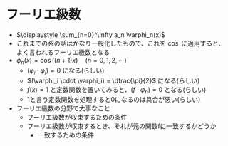 # フーリエ級数

- $\displaystyle \sum_{n=0}^\infty a_n \varphi_n(x)$
- これまでの系の話はかなり一般化したもので、これを $\cos$ に適用すると、よく言われるフーリエ級数となる
- $\phi_n(x) = \cos\left(\left(n+1\right) x \right)\quad(n=0,1,2,\cdots)$
  - $(\varphi_i \cdot \varphi_j) = 0$ になる(らしい)
  - $(\varphi_i \cdot \varphi_i) = \dfrac{\pi}{2}$ になる(らしい)
  - $f(x)=1$ と定数関数を置いてみると、$(f \cdot \varphi_n) = 0$ となる(らしい)
  - 1と言う定数関数を処理すると0になるのは具合が悪い(らしい)
- フーリエ級数の分野で大事なこと
  - フーリエ級数が収束するための条件
  - フーリエ級数が収束するとき、それが元の関数fに一致するかどうか
    - 一致するための条件
